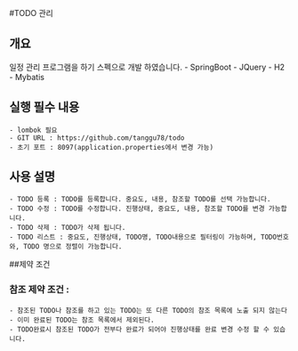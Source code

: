 #TODO 관리

## 개요
일정 관리 프로그램을 하기 스펙으로 개발 하였습니다.
	- SpringBoot
	- JQuery 
	- H2
	- Mybatis

## 실행 필수 내용
	- lombok 필요
	- GIT URL : https://github.com/tanggu78/todo
	- 초기 포트 : 8097(application.properties에서 변경 가능)

## 사용 설명
	- TODO 등록 : TODO를 등록합니다. 중요도, 내용, 참조할 TODO를 선택 가능합니다.
	- TODO 수정 : TODO를 수정합니다. 진행상태, 중요도, 내용, 참조할 TODO를 변경 가능합니다.
	- TODO 삭제 : TODO가 삭제 됩니다.
	- TODO 리스트 : 중요도, 진행상태, TODO명, TODO내용으로 필터링이 가능하며, TODO번호와, TODO 명으로 정렬이 가능합니다.
	
##제약 조건

### 참조 제약 조건 :
	- 참조된 TODO나 참조를 하고 있는 TODO는 또 다른 TODO의 참조 목록에 노출 되지 않는다
    - 이미 완료된 TODO는 참조 목록에서 제외된다.
    - TODO완료시 참조된 TODO가 전부다 완료가 되어야 진행상태를 완료 변경 수정 할 수 있습니다. 	    


